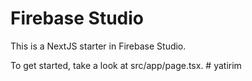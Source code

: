 # Firebase Studio

This is a NextJS starter in Firebase Studio.

To get started, take a look at src/app/page.tsx.
#   y a t i r i m  
 